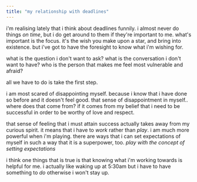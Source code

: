 ```yaml
---
title: "my relationship with deadlines"
---
```



i'm realising lately that i think about deadlines funnily. i almost never do things *on time*, but i do get around to them if they're important to me. what's important is the focus. it's the wish you make upon a star, and bring into existence. but i've got to have the foresight to know what i'm wishing for. 

what is the question i don't want to ask? what is the conversation i don't want to have? who is the person that makes me feel most vulnerable and afraid?

all we have to do is take the first step. 

i am most scared of disappointing myself. because i know that i have done so before and it doesn't feel good. that sense of disappointment in myself.. where does that come from? if it comes from my belief that i need to be successful in order to be worthy of love and respect. 

that sense of feeling that i must attain success actually takes away from my curious spirit. it means that i have to *work* rather than *play*. i am much more powerful when i'm playing. there are ways that i can set expectations of myself in such a way that it is a superpower, too. *play with the concept of setting expectations*

i think one things that is true is that knowing what i'm working towards is helpful for me. i actually like waking up at 5:30am but i have to have something to *do* otherwise i won't stay up. 